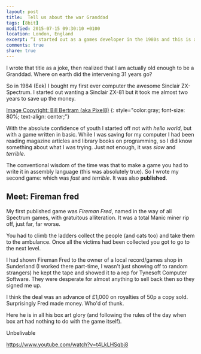 ```yaml
---
layout: post
title:  Tell us about the war Granddad
tags: [8bit]
modified: 2015-07-15 09:30:10 +0100
location: London, England
excerpt: “I started out as a games developer in the 1980s and this is about that.”
comments: true
share: true
---
```


I wrote that title as a joke, then realized that I am actually old enough to be a Granddad. Where on earth did the intervening 31 years go?

So in 1984 (Eek) I bought my first ever computer the awesome Sinclair ZX-Spectrum. I started out wanting a Sinclair ZX-81 but it took me almost two years to save up the money.


<div class="dbImg speccy centeredImg" data-src="2015-09-18/speccy.jpg" title="Image Copyright: Bill Bertram (aka Pixel8)" ></div>

[Image Copyright: Bill Bertram (aka Pixel8)][1]
{: style="color:gray; font-size: 80%; text-align: center;"}

With the absolute confidence of youth I started off not with *hello world*, but with a game written in basic. While I was saving for my computer I had been reading magazine articles and library books on programming, so I did know something about what I was trying. Just not enough, it was *slow* and *terrible*.

The conventional wisdom of the time was that to make a game you had to write it in assembly language (this was absolutely true). So I wrote my second game: which was *fast* and *terrible*. It was also **published**.

## Meet: Fireman fred

My first published game was *Fireman Fred*, named in the way of all Spectrum games, with gratuitous alliteration. It was a total Manic miner rip off, just far, far worse.

<div class="dbImg centeredImg" data-src="2015-09-18/FiremanFred.gif" ></div>


You had to climb the ladders collect the people (and cats too) and take them to the ambulance. Once all the victims had been collected you got to go to the next level. 

I had shown Fireman Fred to the owner of a local record/games shop in Sunderland (I worked there part-time, I wasn't just showing off to random strangers) he kept the tape and showed it to a rep for Tynesoft Computer Software. They were desperate for almost anything to sell back then so they signed me up. 

<div class="dbImg centeredImg" data-src="2015-09-18/loading-screen.gif" ></div>


I think the deal was an advance of £1,000 on royalties of 50p a copy sold. Surprisingly Fred made money. Who'd of thunk.

Here he is in all his box art glory (and following the rules of the day when box art had nothing to do with the game itself).

<div class="dbImg centeredImg" data-src="2015-09-18/cassette-inlay.jpg" ></div>


Unbelivable 

https://www.youtube.com/watch?v=t4LkLHSqbj8










[1]: http://en.wikipedia.org/wiki/User:Pixel8

